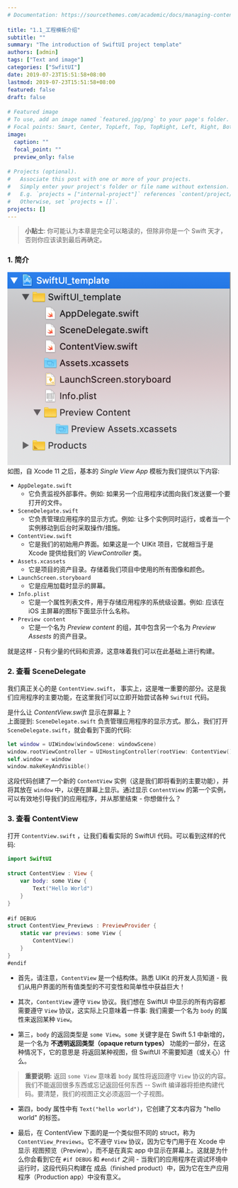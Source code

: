 ```yaml
---
# Documentation: https://sourcethemes.com/academic/docs/managing-content/

title: "1.1_工程模板介绍"
subtitle: ""
summary: "The introduction of SwiftUI project template"
authors: [admin]
tags: ["Text and image"]
categories: ["SwfitUI"]
date: 2019-07-23T15:51:58+08:00
lastmod: 2019-07-23T15:51:58+08:00
featured: false
draft: false

# Featured image
# To use, add an image named `featured.jpg/png` to your page's folder.
# Focal points: Smart, Center, TopLeft, Top, TopRight, Left, Right, BottomLeft, Bottom, BottomRight.
image:
  caption: ""
  focal_point: ""
  preview_only: false

# Projects (optional).
#   Associate this post with one or more of your projects.
#   Simply enter your project's folder or file name without extension.
#   E.g. `projects = ["internal-project"]` references `content/project/deep-learning/index.md`.
#   Otherwise, set `projects = []`.
projects: []
---
```


<!-- more -->
> **小贴士**: 你可能认为本章是完全可以略读的，但除非你是一个 Swift 天才，否则你应该读到最后再确定。

### 1. 简介
![1.1_swiftui_basic_template](img/1.1_swiftui_basic_template.png)
如图，自 Xcode 11 之后，基本的 *Single View App* 模板为我们提供以下内容:

* `AppDelegate.swift` 
  - 它负责监视外部事件。例如: 如果另一个应用程序试图向我们发送要一个要打开的文件。
* `SceneDelegate.swift` 
  - 它负责管理应用程序的显示方式。例如: 让多个实例同时运行，或者当一个实例移动到后台时采取操作/措施。
* `ContentView.swift` 
  - 它是我们的初始用户界面。如果这是一个 UIKit 项目，它就相当于是 Xcode 提供给我们的 *ViewController* 类。
* `Assets.xcassets` 
  - 它是项目的资产目录。存储着我们项目中使用的所有图像和颜色。
* `LaunchScreen.storyboard` 
  - 它是应用加载时显示的屏幕。
* `Info.plist` 
  - 它是一个属性列表文件，用于存储应用程序的系统级设置。例如: 应该在 iOS 主屏幕的图标下面显示什么名称。
* `Preview content`  
  - 它是一个名为 *Preview content* 的组，其中包含另一个名为 *Preview Assests* 的资产目录。

就是这样 - 只有少量的代码和资源，这意味着我们可以在此基础上进行构建。

### 2. 查看 SceneDelegate
我们真正关心的是 `ContentView.swift`，  事实上，这是唯一重要的部分。这是我们应用程序的主要功能，在这里我们可以立即开始尝试各种 `SwiftUI` 代码。

是什么让 _ContentView.swift_ 显示在屏幕上？  
上面提到: `SceneDelegate.swift` 负责管理应用程序的显示方式。那么，我们打开 `SceneDelegate.swift`，就会看到下面的代码:

```swift
let window = UIWindow(windowScene: windowScene)
window.rootViewController = UIHostingController(rootView: ContentView())
self.window = window
window.makeKeyAndVisible()
```

这段代码创建了一个新的 `ContentView` 实例（这是我们即将看到的主要功能），并将其放在 `window` 中，以便在屏幕上显示。通过显示 `ContentView` 的第一个实例，可以有效地引导我们的应用程序，并从那里结束 - 你想做什么？

### 3. 查看 ContentView
打开  `ContentView.swift` ，让我们看看实际的 SwiftUI 代码。可以看到这样的代码:

```swift
import SwiftUI

struct ContentView : View {
    var body: some View {
        Text("Hello World")
    }
}

#if DEBUG
struct ContentView_Previews : PreviewProvider {
    static var previews: some View {
        ContentView()
    }
}
#endif
```

* 首先，请注意，`ContentView` 是一个结构体。熟悉 UIKit 的开发人员知道 - 我们从用户界面的所有值类型的不可变性和简单性中获益巨大！

* 其次，`ContentView` 遵守 `View` 协议。我们想在 SwiftUI 中显示的所有内容都需要遵守 `View` 协议，这实际上只意味着一件事: 我们需要一个名为 `body` 的属性来返回某种 `View`。

* 第三，`body` 的返回类型是 `some View`。`some` 关键字是在 Swift 5.1 中新增的，是一个名为 **不透明返回类型（opaque return types）** 功能的一部分，在这种情况下，它的意思是 将返回某种视图，但 SwiftUI 不需要知道（或关心）什么。

> **重要说明:** 返回 `some View` 意味着 `body` 属性将返回遵守 `View` 协议的内容。我们不能返回很多东西或忘记返回任何东西 -- Swift 编译器将拒绝构建代码。要清楚，我们的视图正文必须返回一个子视图。

* 第四，body 属性中有 `Text("hello world")`，它创建了文本内容为 "hello world" 的标签。

* 最后，在 ContentView 下面的是一个类似但不同的 struct，称为 `ContentView_Previews`。它不遵守 `View` 协议，因为它专门用于在 Xcode 中显示 视图预览（Preview），而不是在真实 app 中显示在屏幕上。这就是为什么你会看到它在 `#if DEBUG` 和 `#endif` 之间 - 当我们的应用程序在调试环境中运行时，这段代码只构建在 成品（finished product）中，因为它在生产应用程序（Production app）中没有意义。